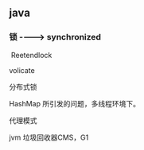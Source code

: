 ## java

### 锁 ----> synchronized

​     Reetendlock

   volicate

分布式锁

HashMap 所引发的问题，多线程环境下。

代理模式



jvm 垃圾回收器CMS，G1





